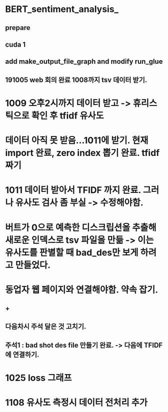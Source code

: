 # BERT_sentiment_analysis_

## prepare
## cuda 1 
## add make_output_file_graph  and modify run_glue
## 191005 web 회의 완료 1008까지 tsv 데이터 받기.
# 1009 오후2시까지 데이터 받고 -> 휴리스틱으로 확인 후 tfidf 유사도
# 데이터 아직 못 받음...1011에 받기. 현재 import 완료, zero index 뽑기 완료. tfidf 짜기 
# 1011 데이터 받아서 TFIDF 까지 완료. 그러나 유사도 검사 좀 부실 -> 수정해야함.
# 버트가 0으로 예측한 디스크립션을 추출해 새로운 인덱스로 tsv 파일을 만듦 -> 이는 유사도를 판별할 때 bad_des만 보게 하려고 만들었다.
# 동업자 웹 페이지와 연결해야함. 약속 잡기.
## +
## 다음차시 주석 달은 것 고치기.
## 주석1 : bad shot des file 만들기 완료. -> 다음에 TFIDF에 연결하기.
#  1025 loss 그래프
# 1108 유사도 측정시 데이터 전처리 추가
